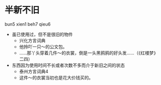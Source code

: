 # 半新不旧
bun5 xien1 beh7 qieu6
+ 虽已使用过，但不是很旧的物件
  * 兴化方言词典
  - 他拎吖一只～的公文包。
  - ……那丫头穿着几件～的衣裳，倒是一头黑鸦鸦的好头发……（《红楼梦》二四）
+ 东西因为使用时间不长或者次数不多而介于新旧之间的状态
  * 泰州方言词典4
  - 这件～的衣裳当初也是花大价钱买的。
